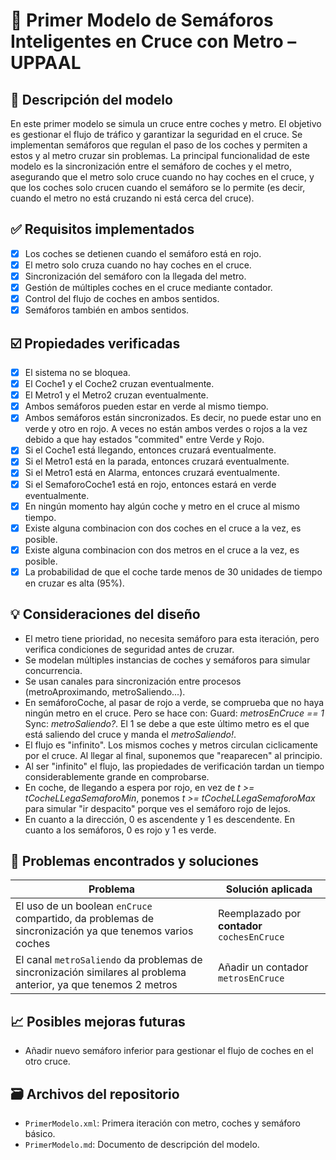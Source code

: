 # 📘 Primer Modelo de Semáforos Inteligentes en Cruce con Metro – UPPAAL

## 📜 Descripción del modelo

En este primer modelo se simula un cruce entre coches y metro. El objetivo es gestionar el flujo de tráfico y garantizar la seguridad en el cruce. Se implementan semáforos que regulan el paso de los coches y permiten a estos y al metro cruzar sin problemas. La principal funcionalidad de este modelo es la sincronización entre el semáforo de coches y el metro, asegurando que el metro solo cruce cuando no hay coches en el cruce, y que los coches solo crucen cuando el semáforo se lo permite (es decir, cuando el metro no está cruzando ni está cerca del cruce).

## ✅ Requisitos implementados

- [X] Los coches se detienen cuando el semáforo está en rojo.
- [X] El metro solo cruza cuando no hay coches en el cruce.
- [X] Sincronización del semáforo con la llegada del metro.
- [X] Gestión de múltiples coches en el cruce mediante contador.
- [X] Control del flujo de coches en ambos sentidos.
- [X] Semáforos también en ambos sentidos.

## ☑️ Propiedades verificadas

- [X] El sistema no se bloquea.
- [X] El Coche1 y el Coche2 cruzan eventualmente.
- [X] El Metro1 y el Metro2 cruzan eventualmente.
- [X] Ambos semáforos pueden estar en verde al mismo tiempo.
- [X] Ambos semáforos están sincronizados. Es decir, no puede estar uno en verde y otro en rojo. A veces no están ambos verdes o rojos a la vez debido a que hay estados "commited" entre Verde y Rojo.
- [X] Si el Coche1 está llegando, entonces cruzará eventualmente.
- [X] Si el Metro1 está en la parada, entonces cruzará eventualmente.
- [X] Si el Metro1 está en Alarma, entonces cruzará eventualmente.
- [X] Si el SemaforoCoche1 está en rojo, entonces estará en verde eventualmente.
- [X] En ningún momento hay algún coche y metro en el cruce al mismo tiempo.
- [X] Existe alguna combinacion con dos coches en el cruce a la vez, es posible.
- [X] Existe alguna combinacion con dos metros en el cruce a la vez, es posible.
- [X] La probabilidad de que el coche tarde menos de 30 unidades de tiempo en cruzar es alta (95%).

## 💡 Consideraciones del diseño

- El metro tiene prioridad, no necesita semáforo para esta iteración, pero verifica condiciones de seguridad antes de cruzar.
- Se modelan múltiples instancias de coches y semáforos para simular concurrencia.
- Se usan canales para sincronización entre procesos (metroAproximando, metroSaliendo...).
- En semáforoCoche, al pasar de rojo a verde, se comprueba que no haya ningún metro en el cruce. Pero se hace con: Guard: _metrosEnCruce == 1_ Sync: _metroSaliendo?_. El 1 se debe a que este último metro es el que está saliendo del cruce y manda el _metroSaliendo!_.
- El flujo es "infinito". Los mismos coches y metros circulan ciclicamente por el cruce. Al llegar al final, suponemos que "reaparecen" al principio.
- Al ser "infinito" el flujo, las propiedades de verificación tardan un tiempo considerablemente grande en comprobarse. 
- En coche, de llegando a espera por rojo, en vez de _t >= tCocheLLegaSemaforoMin_, ponemos _t >= tCocheLLegaSemaforoMax_ para simular "ir despacito" porque ves el semáforo rojo de lejos.
- En cuanto a la dirección, 0 es ascendente y 1 es descendente. En cuanto a los semáforos, 0 es rojo y 1 es verde. 



## 🐞 Problemas encontrados y soluciones

| Problema                                      | Solución aplicada                                |
|----------------------------------------------|--------------------------------------------------|
| El uso de un boolean `enCruce` compartido, da problemas de sincronización ya que tenemos varios coches  | Reemplazado por __contador__ `cochesEnCruce`         |
| El canal `metroSaliendo` da problemas de sincronización similares al problema anterior, ya que tenemos 2 metros | Añadir un contador `metrosEnCruce`   |

## 📈 Posibles mejoras futuras

- Añadir nuevo semáforo inferior para gestionar el flujo de coches en el otro cruce.

## 🗃️ Archivos del repositorio

- `PrimerModelo.xml`: Primera iteración con metro, coches y semáforo básico.
- `PrimerModelo.md`: Documento de descripción del modelo.
